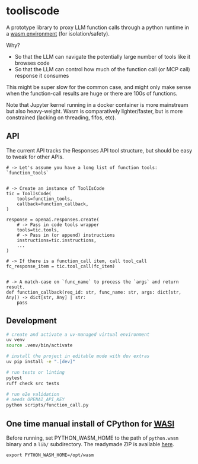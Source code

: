 # tooliscode

A prototype library to proxy LLM function calls through a python runtime in a [wasm environment](https://snarky.ca/state-of-wasi-support-for-cpython-march-2024/) (for isolation/safety).

Why?

* So that the LLM can navigate the potentially large number of tools like it browses code
* So that the LLM can control how much of the function call (or MCP call) response it consumes

This might be super slow for the common case, and might only make sense when the function-call results are huge or there are 100s of functions.

Note that Jupyter kernel running in a docker container is more mainstream but also heavy-weight. Wasm is comparatively lighter/faster, but is more constrained (lacking on threading, fifos, etc).

## API

The current API tracks the Responses API tool structure, but should be easy to tweak for other APIs.

```
# -> Let's assume you have a long list of function tools: `function_tools`


# -> Create an instance of ToolIsCode
tic = ToolIsCode(
    tools=function_tools,
    callback=function_callback,
)

response = openai.responses.create(
    # -> Pass in code tools wrapper
    tools=tic.tools,
    # -> Pass in (or append) instructions
    instructions=tic.instructions,   
    ...
)

# -> If there is a function_call item, call tool_call
fc_response_item = tic.tool_call(fc_item)


# -> A match-case on `func_name` to process the `args` and return result.
def function_callback(req_id: str, func_name: str, args: dict[str, Any]) -> dict[str, Any] | str:
    pass
```

## Development

```bash
# create and activate a uv-managed virtual environment
uv venv
source .venv/bin/activate

# install the project in editable mode with dev extras
uv pip install -e ".[dev]"

# run tests or linting
pytest
ruff check src tests

# run e2e validation
# needs OPENAI_API_KEY
python scripts/function_call.py
```

## One time manual install of CPython for [WASI](https://wasi.dev)

Before running, set PYTHON_WASM_HOME to the path of `python.wasm` binary and a `lib/` subdirectory.  The readymade ZIP is available [here](https://github.com/brettcannon/cpython-wasi-build/releases).


```
export PYTHON_WASM_HOME=/opt/wasm
```
